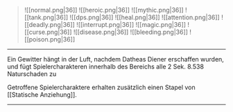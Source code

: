 > ![[normal.png|36]] ![[heroic.png|36]] ![[mythic.png|36]]
> ![[tank.png|36]] ![[dps.png|36]] ![[heal.png|36]]
> ![[attention.png|36]] ![[deadly.png|36]] ![[interrupt.png|36]]
> ![[magic.png|36]] ![[curse.png|36]] ![[disease.png|36]] ![[bleeding.png|36]] ![[poison.png|36]] 

***
Ein Gewitter hängt in der Luft, nachdem Datheas Diener erschaffen wurden, und fügt Spielercharakteren innerhalb des Bereichs alle 2 Sek. 8.538 Naturschaden zu 

Getroffene Spielercharaktere erhalten zusätzlich einen Stapel von [[Statische Anziehung]].





***